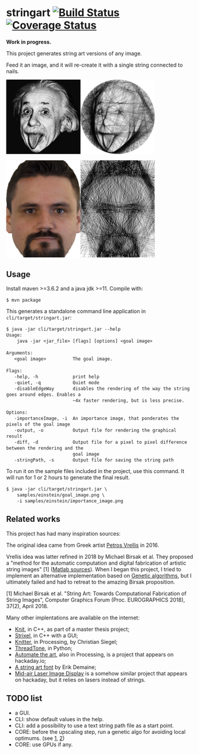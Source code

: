 # stringart [![Build Status](https://travis-ci.org/jblezoray/stringart.svg?branch=master)](https://travis-ci.org/jblezoray/stringart) [![Coverage Status](https://codecov.io/gh/jblezoray/stringart/branch/master/graph/badge.svg)](https://codecov.io/gh/jblezoray/stringart)




**Work in progress.**


This project generates string art versions of any image.

Feed it an image, and it will re-create it with a single string connected to nails.

<p><img src="samples/einstein/goal_image.png" alt="goal image" width="200"/><img src="samples/einstein/sample_output.png" alt="sample output" width="200"/></p>

<p><img src="samples/avatar/goal_image.png" alt="goal image" width="200"/><img src="samples/avatar/sample_output.png" alt="sample output" width="200"/></p>


## Usage

Install maven >=3.6.2 and a java jdk >=11.  Compile with:

```
$ mvn package
```

This generates a standalone command line application in `cli/target/stringart.jar`:

```
$ java -jar cli/target/stringart.jar --help
Usage:
    java -jar <jar_file> [flags] [options] <goal image>

Arguments:
   <goal image>          The goal image.

Flags:
   -help, -h             print help
   -quiet, -q            Quiet mode
   -disableEdgeWay       disables the rendering of the way the string goes around edges. Enables a 
                         ~4x faster rendering, but is less precise.

Options:
   -importanceImage, -i  An importance image, that ponderates the pixels of the goal image
   -output, -o           Output file for rendering the graphical result
   -diff, -d             Output file for a pixel to pixel difference between the rendering and the 
                         goal image
   -stringPath, -s       Output file for saving the string path
```

To run it on the sample files included in the project, use this command.  It will run for 1 or 2 hours to generate the final result.

```
$ java -jar cli/target/stringart.jar \
	samples/einstein/goal_image.png \
	-i samples/einstein/importance_image.png
```
 


## Related works

This project has had many inspiration sources:

The original idea came from Greek artist [Petros Vrellis](http://artof01.com/vrellis/works/knit.html) in 2016. 

Vrellis idea was latter refined in 2018 by Michael Birsak et al. They proposed a "method for the automatic computation and digital fabrication of artistic string images" \[1\] ([Matlab sources](https://github.com/Exception1984/StringArt)). When I began this project, I tried to implement an alternative implementation based on [Genetic algorithms](https://github.com/jblezoray/GeneticAlgo), but I ultimately failed and had to retreat to the amazing Birsak proposition.

\[1\] Michael Birsak et al. "String Art: Towards Computational Fabrication of String Images", Computer Graphics Forum (Proc. EUROGRAPHICS 2018), 37(2), April 2018. 


Many other implentations are available on the internet:
* [Knit](https://github.com/MaloDrougard/knit), in C++, as part of a master thesis project;
* [Strixel](https://github.com/wose/Strixel), in C++ with a GUI;
* [Knitter](https://github.com/christiansiegel/knitter), in Processing, by Christian Siegel;
* [ThreadTone](http://www.thevelop.nl/blog/2016-12-25/ThreadTone/), in Python;
* [Automate the art](https://hackaday.io/project/13047-automate-the-art), also in Processing, is a project that appears on hackaday.io;
* [A string art font](http://erikdemaine.org/fonts/stringart/) by Erik Demaine;
* [Mid-air Laser Image Display](https://hackaday.io/project/12889-mid-air-laser-image-display) is a somehow similar project that appears on hackaday, but it relies on lasers instead of strings.


## TODO list

* a GUI.
* CLI: show default values in the help.
* CLI: add a possibility to use a text string path file as a start point.
* CORE: before the upscaling step, run a genetic algo for avoiding local optimums. (see [1](http://dr.library.brocku.ca/handle/10464/13709), [2](http://www.cosc.brocku.ca/~bross/JNetic/))
* CORE: use GPUs if any.



